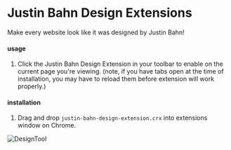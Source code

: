 # Justin Bahn Design Extensions

Make every website look like it was designed by Justin Bahn!

#### usage

1. Click the Justin Bahn Design Extension in your toolbar to enable on the current page you're viewing. (note, if you have tabs open at the time of installation, you may have to reload them before extension will work properly.)

#### installation

1. Drag and drop `justin-bahn-design-extension.crx` into extensions window on Chrome.

![DesignTool](http://i.imgur.com/Y2Eaboh.png)